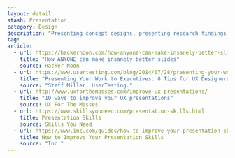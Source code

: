 ```yaml
---
layout: detail
stash: Presentation
category: Design
description: "Presenting concept designs, presenting research findings, presenting usability testing results or simply giving a knowledgeshare, UXers are frequent presenters. And good presentation skills are very important because if you can’t communicate your ideas, your insights and your designs, they’re simply not going to gain traction."
tag:
article:
  - url: https://hackernoon.com/how-anyone-can-make-insanely-better-slides-2398b5c3731c
    title: "How ANYONE can make insanely better slides"
    source: Hacker Noon
  - url: https://www.usertesting.com/blog/2014/07/28/presenting-your-work-to-executives-8-tips-for-ux-designers/
    title: "Presenting Your Work to Executives: 8 Tips for UX Designers"
    source: "Steff Miller. UserTesting."
  - url: http://www.uxforthemasses.com/improve-ux-presentations/
    title: "10 ways to improve your UX presentations"
    source: UX For The Masses
  - url: https://www.skillsyouneed.com/presentation-skills.html
    title: Presentation Skills
    source: Skills You Need
  - url: https://www.inc.com/guides/how-to-improve-your-presentation-skills.html
    title: How to Improve Your Presentation Skills
    source: "Inc."
---
```


